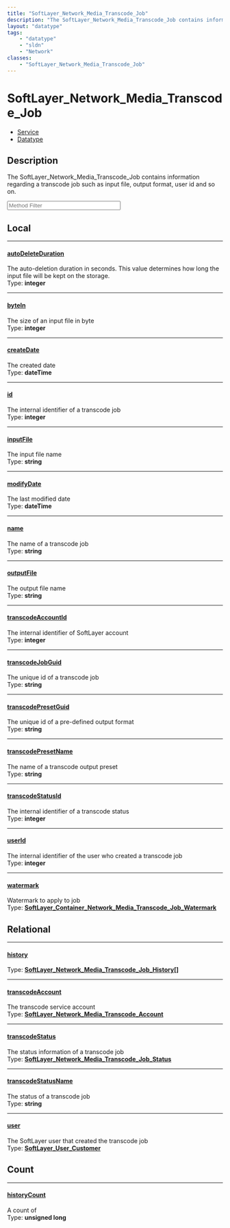 ```yaml
---
title: "SoftLayer_Network_Media_Transcode_Job"
description: "The SoftLayer_Network_Media_Transcode_Job contains information regarding a transcode job such as input file, output form... "
layout: "datatype"
tags:
    - "datatype"
    - "sldn"
    - "Network"
classes:
    - "SoftLayer_Network_Media_Transcode_Job"
---
```


# SoftLayer_Network_Media_Transcode_Job
<div id='service-datatype'>
    <ul id='sldn-reference-tabs'>
    <li id='service'> <a href='/reference/services/SoftLayer_Network_Media_Transcode_Job' >Service</a></li>    <li id='datatype'> <a href='/reference/datatypes/SoftLayer_Network_Media_Transcode_Job' >Datatype</a></li>
    </ul>
</div>

## Description 
The SoftLayer_Network_Media_Transcode_Job contains information regarding a transcode job such as input file, output format, user id and so on. 





<!-- Service Filer BEGIN -->
<div class="view-filters">
        <div class="clearfix">
            <div class="search-input-box">
                <input placeholder="Method Filter" onkeyup="titleSearch(inputId='prop-input', divId='properties', elementClass='prop-row')" 
                    type="text" id="prop-input" value="" size="30" maxlength="128" class="form-text">
            </div>
        </div>
</div>
<!-- Service Filer END -->

<div id="properties" class="content">
<div id="localProperties" class="prop-content" >

## Local
-----
[autoDeleteDuration]: #autodeleteduration
#### [autoDeleteDuration]
The auto-deletion duration in seconds.  This value determines how long the input file will be kept on the storage.  
<span class="type-label">Type: </span>**integer**

-----
[byteIn]: #bytein
#### [byteIn]
The size of an input file in byte  
<span class="type-label">Type: </span>**integer**

-----
[createDate]: #createdate
#### [createDate]
The created date  
<span class="type-label">Type: </span>**dateTime**

-----
[id]: #id
#### [id]
The internal identifier of a transcode job  
<span class="type-label">Type: </span>**integer**

-----
[inputFile]: #inputfile
#### [inputFile]
The input file name  
<span class="type-label">Type: </span>**string**

-----
[modifyDate]: #modifydate
#### [modifyDate]
The last modified date  
<span class="type-label">Type: </span>**dateTime**

-----
[name]: #name
#### [name]
The name of a transcode job  
<span class="type-label">Type: </span>**string**

-----
[outputFile]: #outputfile
#### [outputFile]
The output file name  
<span class="type-label">Type: </span>**string**

-----
[transcodeAccountId]: #transcodeaccountid
#### [transcodeAccountId]
The internal identifier of SoftLayer account  
<span class="type-label">Type: </span>**integer**

-----
[transcodeJobGuid]: #transcodejobguid
#### [transcodeJobGuid]
The unique id of a transcode job  
<span class="type-label">Type: </span>**string**

-----
[transcodePresetGuid]: #transcodepresetguid
#### [transcodePresetGuid]
The unique id of a pre-defined output format  
<span class="type-label">Type: </span>**string**

-----
[transcodePresetName]: #transcodepresetname
#### [transcodePresetName]
The name of a transcode output preset  
<span class="type-label">Type: </span>**string**

-----
[transcodeStatusId]: #transcodestatusid
#### [transcodeStatusId]
The internal identifier of a transcode status  
<span class="type-label">Type: </span>**integer**

-----
[userId]: #userid
#### [userId]
The internal identifier of the user who created a transcode job  
<span class="type-label">Type: </span>**integer**

-----
[watermark]: #watermark
#### [watermark]
Watermark to apply to job  
<span class="type-label">Type: </span>**<a href='/reference/datatypes/SoftLayer_Container_Network_Media_Transcode_Job_Watermark'>SoftLayer_Container_Network_Media_Transcode_Job_Watermark </a>**

</div>
<!-- LOCAL PROPERTY END -->

<div id="relationalProperties"  class="prop-content" >

## Relational
-----
[history]: #history
#### [history]
  
<span class="type-label">Type: </span>**<a href='/reference/datatypes/SoftLayer_Network_Media_Transcode_Job_History'>SoftLayer_Network_Media_Transcode_Job_History[] </a>**

-----
[transcodeAccount]: #transcodeaccount
#### [transcodeAccount]
The transcode service account  
<span class="type-label">Type: </span>**<a href='/reference/datatypes/SoftLayer_Network_Media_Transcode_Account'>SoftLayer_Network_Media_Transcode_Account </a>**

-----
[transcodeStatus]: #transcodestatus
#### [transcodeStatus]
The status information of a transcode job  
<span class="type-label">Type: </span>**<a href='/reference/datatypes/SoftLayer_Network_Media_Transcode_Job_Status'>SoftLayer_Network_Media_Transcode_Job_Status </a>**

-----
[transcodeStatusName]: #transcodestatusname
#### [transcodeStatusName]
The status of a transcode job  
<span class="type-label">Type: </span>**string**

-----
[user]: #user
#### [user]
The SoftLayer user that created the transcode job  
<span class="type-label">Type: </span>**<a href='/reference/datatypes/SoftLayer_User_Customer'>SoftLayer_User_Customer </a>**


## Count

-----
[historyCount]: #historycount
#### [historyCount]
A count of    
<span class="type-label">Type: </span>**unsigned long**

</div>


